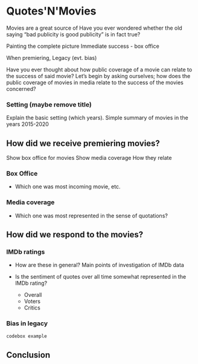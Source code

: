 # Quotes'N'Movies

Movies are a great source of Have you ever wondered whether the old saying “bad publicity is good publicity” is in fact true? 


Painting the complete picture
Immediate success - box office

When premiering, Legacy (evt. bias)

Have you ever thought about how public coverage of a movie can relate to the success of said movie?
Let’s begin by asking ourselves; how does the public coverage of movies in media relate to the success of the movies concerned?







### Setting (maybe remove title)

Explain the basic setting (which years). Simple summary of movies in the years 2015-2020 


## How did we receive premiering movies?

Show box office for movies
Show media coverage
How they relate

### Box Office

- Which one was most incoming movie, etc.

### Media coverage

- Which one was most represented in the sense of quotations?


## How did we respond to the movies?

### IMDb ratings

- How are these in general? Main points of investigation of IMDb data

- Is the sentiment of quotes over all time somewhat represented in the IMDb rating?
   - Overall
   - Voters
   - Critics


### Bias in legacy

```markdown
codebox example
```


## Conclusion
